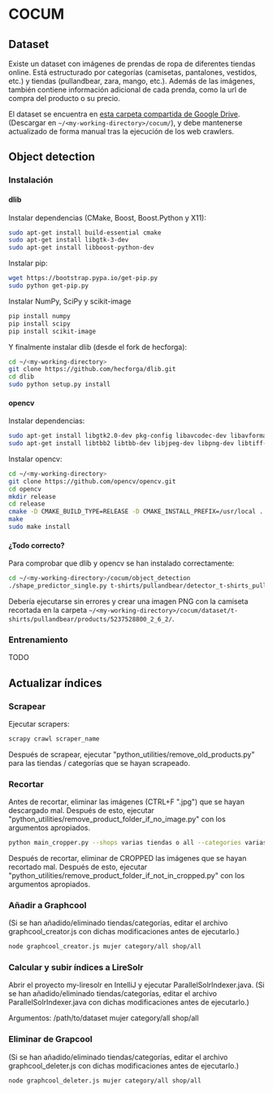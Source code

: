 # COCUM

## Dataset

Existe un dataset con imágenes de prendas de ropa de diferentes tiendas online. Está estructurado por categorías (camisetas, pantalones, vestidos, etc.) y tiendas (pullandbear, zara, mango, etc.). Además de las imágenes, también contiene información adicional de cada prenda, como la url de compra del producto o su precio.

El dataset se encuentra en [esta carpeta compartida de Google Drive](https://drive.google.com/open?id=0B229wR-YZUYoUURtb1ZsSF9Edm8). (Descargar en `~/<my-working-directory>/cocum/`), y debe mantenerse actualizado de forma manual tras la ejecución de los web crawlers.

## Object detection

### Instalación

#### dlib

Instalar dependencias (CMake, Boost, Boost.Python y X11):

```bash
sudo apt-get install build-essential cmake
sudo apt-get install libgtk-3-dev
sudo apt-get install libboost-python-dev
```

Instalar pip:

```bash
wget https://bootstrap.pypa.io/get-pip.py
sudo python get-pip.py
```

Instalar NumPy, SciPy y scikit-image

```bash
pip install numpy
pip install scipy
pip install scikit-image
```

Y finalmente instalar dlib (desde el fork de hecforga):

```bash
cd ~/<my-working-directory>
git clone https://github.com/hecforga/dlib.git
cd dlib
sudo python setup.py install
```

#### opencv

Instalar dependencias:

```bash
sudo apt-get install libgtk2.0-dev pkg-config libavcodec-dev libavformat-dev libswscale-dev
sudo apt-get install libtbb2 libtbb-dev libjpeg-dev libpng-dev libtiff-dev libjasper-dev libdc1394-22-dev
```

Instalar opencv:

```bash
cd ~/<my-working-directory>
git clone https://github.com/opencv/opencv.git
cd opencv
mkdir release
cd release
cmake -D CMAKE_BUILD_TYPE=RELEASE -D CMAKE_INSTALL_PREFIX=/usr/local ..
make
sudo make install
```

#### ¿Todo correcto?

Para comprobar que dlib y opencv se han instalado correctamente:

```bash
cd ~/<my-working-directory>/cocum/object_detection
./shape_predictor_single.py t-shirts/pullandbear/detector_t-shirts_pullandbear_products_squares10x12_53560c1.svm t-shirts/pullandbear/predictor_t-shirts_pullandbear_products_squares10x12.dat ../dataset/t-shirts/pullandbear/products/5237502800_2_1_2/5237502800_2_1_2.jpg ../dataset/t-shirts/pullandbear/products/5237528800_2_6_2/
```

Debería ejecutarse sin errores y crear una imagen PNG con la camiseta recortada en la carpeta `~/<my-working-directory>/cocum/dataset/t-shirts/pullandbear/products/5237528800_2_6_2/`.

### Entrenamiento

TODO

## Actualizar índices

### Scrapear

Ejecutar scrapers:

```bash
scrapy crawl scraper_name
```

Después de scrapear, ejecutar "python_utilities/remove_old_products.py" para las tiendas / categorías
que se hayan scrapeado.

### Recortar

Antes de recortar, eliminar las imágenes (CTRL+F ".jpg") que se hayan descargado mal. Después de esto, ejecutar "python_utilities/remove_product_folder_if_no_image.py" con los argumentos apropiados.

```bash
python main_cropper.py --shops varias tiendas o all --categories varias categorías o all
```

Después de recortar, eliminar de CROPPED las imágenes que se hayan recortado mal. Después de esto, ejecutar "python_utilities/remove_product_folder_if_not_in_cropped.py" con los argumentos apropiados.

### Añadir a Graphcool

(Si se han añadido/eliminado tiendas/categorías, editar el archivo graphcool_creator.js con dichas modificaciones antes de ejecutarlo.)

```bash
node graphcool_creator.js mujer category/all shop/all
```

### Calcular y subir índices a LireSolr

Abrir el proyecto my-liresolr en IntelliJ y ejecutar ParallelSolrIndexer.java. (Si se han añadido/eliminado tiendas/categorías, editar el archivo ParallelSolrIndexer.java con dichas modificaciones antes de ejecutarlo.)

Argumentos: /path/to/dataset mujer category/all shop/all

### Eliminar de Grapcool

(Si se han añadido/eliminado tiendas/categorías, editar el archivo graphcool_deleter.js con dichas modificaciones antes de ejecutarlo.)

```bash
node graphcool_deleter.js mujer category/all shop/all
```
